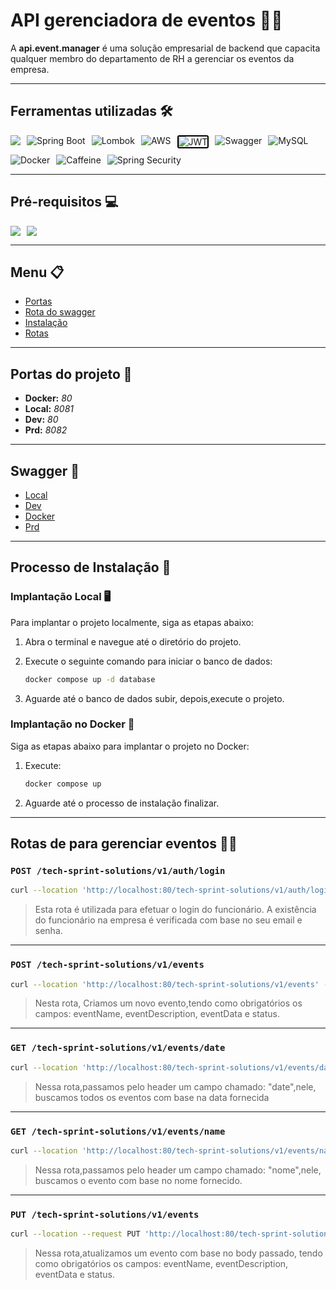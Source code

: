 # API gerenciadora de eventos 👔🎉

A **api.event.manager** é uma solução empresarial de backend que capacita qualquer membro do departamento de RH a gerenciar os eventos da empresa.

---

## Ferramentas utilizadas 🛠️

<div style="display: flex; flex-wrap: wrap; gap: 10px;">
    <img src="https://img.shields.io/badge/Java-%23ED8B00.svg?logo=openjdk&logoColor=white" />
    <img src="https://img.shields.io/badge/Spring%20Boot-6DB33F?logo=springboot&logoColor=fff" alt="Spring Boot">
    <img src="https://img.shields.io/badge/Lombok-f2fcf3.svg?logo=paperlessngx&logoColor=red" alt="Lombok">
    <img src="https://img.shields.io/badge/AWS-%23FF9900.svg?logo=amazon-aws&logoColor=white" alt="AWS">
    <img src="https://img.shields.io/badge/JWT-black?logo=JSON%20web%20tokens" style="border:2px solid #000;border-radius:3px;" alt="JWT">
    <img src="https://img.shields.io/badge/Swagger-6DB33F?logo=swagger&logoColor=fff" alt="Swagger">
    <img src="https://img.shields.io/badge/MySQL-4479A1?logo=mysql&logoColor=fff" alt="MySQL">
    <img src="https://img.shields.io/badge/Docker-2496ED?logo=docker&logoColor=fff" alt="Docker">
    <img src="https://img.shields.io/badge/Caffeine-010a11?logo=buymeacoffee&logoColor=fff" alt="Caffeine">
    <img src="https://img.shields.io/badge/Spring%20Security-6DB33F?logo=springsecurity&logoColor=fff" alt="Spring Security">
</div>

---

## Pré-requisitos 💻

<div style="display: flex; flex-wrap: wrap; gap: 10px;">
<img src="https://img.shields.io/badge/Jdk%2017-%23ED8B00.svg?logo=openjdk&logoColor=white" />
<img src="https://img.shields.io/badge/Docker-2496ED?logo=docker&logoColor=fff">
</div>

---

## Menu 📋

- [Portas](#portas-do-projeto-)
- [Rota do swagger](#swagger-)
- [Instalação](#processo-de-instalação-)
- [Rotas](#rotas-de-para-gerenciar-eventos-)

---

## Portas do projeto 🚪
- **Docker:** _80_
- **Local:** _8081_
- **Dev:** _80_
- **Prd:** _8082_

---

## Swagger 📄

- [Local](http://localhost:8081/tech-sprint-solutions/swagger-ui/index.html)
- [Dev](http://localhost:80/tech-sprint-solutions/swagger-ui/index.html)
- [Docker](http://localhost:80/tech-sprint-solutions/swagger-ui/index.html)
- [Prd](http://localhost:8081/tech-sprint-solutions/swagger-ui/index.html)

---

## Processo de Instalação 🔧

### Implantação Local 🖥️

Para implantar o projeto localmente, siga as etapas abaixo:

1. Abra o terminal e navegue até o diretório do projeto.

2. Execute o seguinte comando para iniciar o banco de dados:
   ```bash
   docker compose up -d database
   ```
   
3. Aguarde até o banco de dados subir, depois,execute o projeto.

### Implantação no Docker 🐳

Siga as etapas abaixo para implantar o projeto no Docker:

1. Execute:
   ```bash
   docker compose up
   
2. Aguarde até o processo de instalação finalizar.

---

## Rotas de para gerenciar eventos 📍📅

### `POST /tech-sprint-solutions/v1/auth/login`

```bash
curl --location 'http://localhost:80/tech-sprint-solutions/v1/auth/login' --header 'Content-Type: application/json' --header 'Cookie: JSESSIONID=C1C72560FAF90BD05C829610920562E8' --data-raw '{"email": "rh.example@gmail.com","password": "rhExample"}'
```

> Esta rota é utilizada para efetuar o login do funcionário. A existência do funcionário na empresa é verificada com base
no seu email e senha.

---

### `POST /tech-sprint-solutions/v1/events`

```bash
curl --location 'http://localhost:80/tech-sprint-solutions/v1/events' --header 'Content-Type: application/json' --header 'Cookie: JSESSIONID=3F26D9D081998A4C9116E554368DF338; JSESSIONID=02BFB81B4EC9DE75C80EF8AAA61C11C3; JSESSIONID=9BBC687181840EEABDFC636AB5CE0186' --header 'Authorization: Bearer eyJhbGciOiJIUzI1NiIsInR5cCI6IkpXVCJ9.eyJpc3MiOiJhcGktYXV0aCIsInVzZXJuYW1lIjoicmguZXhhbXBsZUBnbWFpbC5jb20iLCJyb2xlcyI6WyJST0xFX1JIIl0sImV4cCI6MTcxNDM1Mjk5Nn0.tn1yie4FsRFArMfN3l47RrrwLY1ZoqJq-JxF8FAq8tQ' --data '{"eventName": "Reunião com os acionistas 2234","eventDescription": "Reunião que haverá,tendo a presença dos acionistas, a reunião será na sede da empresa e terá a finalidade de discutir os novos produtos da empresa","eventData": "2024-04-27T15:30","status": "FINALIZED"}'
```

> Nesta rota, Criamos um novo evento,tendo como obrigatórios os campos: eventName, eventDescription, eventData e status.

---

### `GET /tech-sprint-solutions/v1/events/date`

```bash
curl --location 'http://localhost:80/tech-sprint-solutions/v1/events/date' --header 'date: 2024-04-27T15:30' --header 'Authorization: Bearer SEU_TOKEN_AQUI' --header 'Cookie: JSESSIONID=9BBC687181840EEABDFC636AB5CE0186'
```

> Nessa rota,passamos pelo header um campo chamado: "date",nele, buscamos todos os eventos com base na data fornecida

---

### `GET /tech-sprint-solutions/v1/events/name`

```bash
curl --location 'http://localhost:80/tech-sprint-solutions/v1/events/name' --header 'name: Reunião com os acionistas' --header 'Authorization: Bearer SEU_TOKEN_AQUI' --header 'Cookie: JSESSIONID=9BBC687181840EEABDFC636AB5CE0186'
```

> Nessa rota,passamos pelo header um campo chamado: "nome",nele, buscamos o evento com base no nome fornecido.

---

### `PUT /tech-sprint-solutions/v1/events`

```bash
curl --location --request PUT 'http://localhost:80/tech-sprint-solutions/v1/events' --header 'Content-Type: application/json' --header 'Cookie: JSESSIONID=3F26D9D081998A4C9116E554368DF338; JSESSIONID=9BBC687181840EEABDFC636AB5CE0186' --header 'Authorization: Bearer SEU_TOKEN_AQUI' --data '{"id": "4ca79dd1-251e-4673-bf26-5bbbe356de56","eventName": "Reunião com os acionistas","eventDescription": "Reunião que haverá,tendo a presença dos acionistas, a reunião será na sede da empresa e terá a finalidade de discutir os novos produtos da empresa","eventData": "2024-04-27T15:30","status": "FINALIZED"}'
```

> Nessa rota,atualizamos um evento com base no body passado, tendo como obrigatórios os campos: eventName, eventDescription, eventData e status.